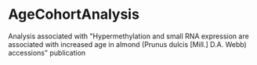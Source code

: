 # AgeCohortAnalysis
Analysis associated with "Hypermethylation and small RNA expression are associated with increased age in almond (Prunus dulcis [Mill.] D.A. Webb) accessions" publication

